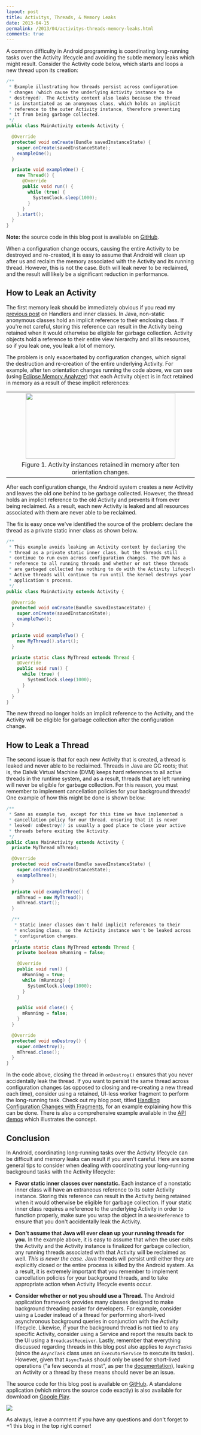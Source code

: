 ```yaml
---
layout: post
title: Activitys, Threads, & Memory Leaks
date: 2013-04-15
permalink: /2013/04/activitys-threads-memory-leaks.html
comments: true
---
```


A common difficulty in Android programming is coordinating long-running tasks
over the Activity lifecycle and avoiding the subtle memory leaks which might
result. Consider the Activity code below, which starts and loops a new thread
upon its creation:

```java
/**
 * Example illustrating how threads persist across configuration
 * changes (which cause the underlying Activity instance to be
 * destroyed). The Activity context also leaks because the thread
 * is instantiated as an anonymous class, which holds an implicit
 * reference to the outer Activity instance, therefore preventing
 * it from being garbage collected.
 */
public class MainActivity extends Activity {

  @Override
  protected void onCreate(Bundle savedInstanceState) {
    super.onCreate(savedInstanceState);
    exampleOne();
  }

  private void exampleOne() {
    new Thread() {
      @Override
      public void run() {
        while (true) {
          SystemClock.sleep(1000);
        }
      }
    }.start();
  }
}
```

<!--more-->

**Note:** the source code in this blog post is available on
<a href="https://github.com/alexjlockwood/leaky-threads">GitHub</a>.

When a configuration change occurs, causing the entire Activity to be
destroyed and re-created, it is easy to assume that Android will clean
up after us and reclaim the memory associated with the Activity and its
running thread. However, this is not the case. Both will leak never to be
reclaimed, and the result will likely be a significant reduction in performance.

## How to Leak an Activity

The first memory leak should be immediately obvious if you read my
<a href="http://www.androiddesignpatterns.com/2013/01/inner-class-handler-memory-leak.html">previous post</a>
on Handlers and inner classes. In Java, non-static anonymous classes hold an implicit
reference to their enclosing class. If you're not careful, storing this reference
can result in the Activity being retained when it would otherwise be eligible for
garbage collection. Activity objects hold a reference to their entire view hierarchy
and all its resources, so if you leak one, you leak a lot of memory.

The problem is only exacerbated by configuration changes, which signal the destruction
and re-creation of the entire underlying Activity. For example, after ten orientation
changes running the code above, we can see
(using <a href="http://www.eclipse.org/mat/">Eclipse Memory Analyzer</a>) that each
Activity object is in fact retained in memory as a result of these implicit references:

<table align="center" cellpadding="0" cellspacing="0" class="tr-caption-container" style="float: center; margin-left: 0em; text-align: left;">
  <tbody>
    <tr><td style="text-align: center;"><a href="http://4.bp.blogspot.com/-EKohlXPS6dk/UWwwQaH8AEI/AAAAAAAAHJI/EIFY4B3yg6w/s1600/chart134.png" imageanchor="1" style="margin-left: auto; margin-right: auto;"><img border="0" height="175" src="http://4.bp.blogspot.com/-EKohlXPS6dk/UWwwQaH8AEI/AAAAAAAAHJI/EIFY4B3yg6w/s400/chart134.png" width="400" /></a>
    </td></tr>
    <tr><td class="tr-caption" style="text-align: center;">Figure 1. Activity instances retained in memory after ten orientation changes.
    </td></tr>
  </tbody>
</table>

After each configuration change, the Android system creates a new Activity and leaves
the old one behind to be garbage collected. However, the thread holds an implicit
reference to the old Activity and prevents it from ever being reclaimed. As a result,
each new Activity is leaked and all resources associated with them are never able to be
reclaimed.

The fix is easy once we've identified the source of the problem: declare the
thread as a private static inner class as shown below.

```java
/**
 * This example avoids leaking an Activity context by declaring the 
 * thread as a private static inner class, but the threads still 
 * continue to run even across configuration changes. The DVM has a
 * reference to all running threads and whether or not these threads
 * are garbaged collected has nothing to do with the Activity lifecycle.
 * Active threads will continue to run until the kernel destroys your 
 * application's process.
 */
public class MainActivity extends Activity {

  @Override
  protected void onCreate(Bundle savedInstanceState) {
    super.onCreate(savedInstanceState);
    exampleTwo();
  }

  private void exampleTwo() {
    new MyThread().start();
  }

  private static class MyThread extends Thread {
    @Override
    public void run() {
      while (true) {
        SystemClock.sleep(1000);
      }
    }
  }
}
```

The new thread no longer holds an implicit reference to the Activity, and the
Activity will be eligible for garbage collection after the configuration change.

## How to Leak a Thread

The second issue is that for each new Activity that is created, a thread is
leaked and never able to be reclaimed. Threads in Java are GC roots; that is,
the Dalvik Virtual Machine (DVM) keeps hard references to all active threads
in the runtime system, and as a result, threads that are left running will
never be eligible for garbage collection. For this reason, you must remember
to implement cancellation policies for your background threads! One example
of how this might be done is shown below:

```java
/**
 * Same as example two, except for this time we have implemented a
 * cancellation policy for our thread, ensuring that it is never 
 * leaked! onDestroy() is usually a good place to close your active 
 * threads before exiting the Activity.
 */
public class MainActivity extends Activity {
  private MyThread mThread;

  @Override
  protected void onCreate(Bundle savedInstanceState) {
    super.onCreate(savedInstanceState);
    exampleThree();
  }

  private void exampleThree() {
    mThread = new MyThread();
    mThread.start();
  }

  /**
   * Static inner classes don't hold implicit references to their
   * enclosing class, so the Activity instance won't be leaked across
   * configuration changes.
   */
  private static class MyThread extends Thread {
    private boolean mRunning = false;

    @Override
    public void run() {
      mRunning = true;
      while (mRunning) {
        SystemClock.sleep(1000);
      }
    }

    public void close() {
      mRunning = false;
    }
  }

  @Override
  protected void onDestroy() {
    super.onDestroy();
    mThread.close();
  }
}
```

In the code above, closing the thread in `onDestroy()` ensures that
you never accidentally leak the thread. If you want to persist the same thread
across configuration changes (as opposed to closing and re-creating a new thread
each time), consider using a retained, UI-less worker fragment to perform the
long-running task. Check out my blog post, titled
<a href="http://www.androiddesignpatterns.com/2013/04/retaining-objects-across-config-changes.html">Handling Configuration Changes with Fragments</a>,
for an example explaining how this can be done. There is also a comprehensive
example available in the
<a href="https://android.googlesource.com/platform/development/+/master/samples/ApiDemos/src/com/example/android/apis/app/FragmentRetainInstance.java">API demos</a>
which illustrates the concept.

## Conclusion

In Android, coordinating long-running tasks over the Activity lifecycle can be
difficult and memory leaks can result if you aren't careful. Here are some
general tips to consider when dealing with coordinating your long-running
background tasks with the Activity lifecycle:

  + **Favor static inner classes over nonstatic.** Each instance of a nonstatic inner
    class will have an extraneous reference to its outer Activity instance. Storing
    this reference can result in the Activity being retained when it would otherwise
    be eligible for garbage collection. If your static inner class requires a
    reference to the underlying Activity in order to function properly, make sure
    you wrap the object in a `WeakReference` to ensure that you don't
    accidentally leak the Activity.

  + **Don't assume that Java will ever clean up your running threads for you.** In the
    example above, it is easy to assume that when the user exits the Activity and the
    Activity instance is finalized for garbage collection, any running threads associated
    with that Activity will be reclaimed as well. _This is never the case._ Java
    threads will persist until either they are explicitly closed or the entire process
    is killed by the Android system. As a result, it is extremely important that you
    remember to implement cancellation policies for your background threads, and to
    take appropriate action when Activity lifecycle events occur.

  + **Consider whether or not you should use a Thread.** The Android application framework
    provides many classes designed to make background threading easier for developers.
    For example, consider using a Loader instead of a thread for performing short-lived
    asynchronous background queries in conjunction with the Activity lifecycle. Likewise,
    if your the background thread is not tied to any specific Activity, consider using a
    Service and report the results back to the UI using a `BroadcastReceiver`.
    Lastly, remember that everything discussed regarding threads in this blog post also
    applies to `AsyncTask`s (since the `AsyncTask` class uses an
    `ExecutorService` to execute its tasks). However, given that `AsyncTask`s
    should only be used for short-lived operations ("a few seconds at most", as per the
    <a href="http://developer.android.com/reference/android/os/AsyncTask.html">documentation</a>),
    leaking an Activity or a thread by these means should never be an issue.

The source code for this blog post is available on
<a href="https://github.com/alexjlockwood/leaky-threads">GitHub</a>. A standalone
application (which mirrors the source code exactly) is also available for download on
<a href="https://play.google.com/store/apps/details?id=com.adp.leaky.threads">Google Play</a>.

<a href="https://play.google.com/store/apps/details?id=com.adp.leaky.threads" imageanchor="1" ><img border="0" src="http://4.bp.blogspot.com/-N40gsQs2Ytg/UXycCupURtI/AAAAAAAAHKE/HNLW-xEGGrc/s320/Screenshot_2013-04-27-16-22-17.png" /></a>

As always, leave a comment if you have any questions and don't forget to +1
this blog in the top right corner!